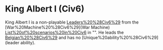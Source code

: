 # King Albert I (Civ6)

King Albert I is a non-playable [Leaders%20%28Civ6%29](leader) from the [War%20Machine%20%28Civ6%29](War Machine) [List%20of%20scenarios%20in%20Civ6](scenario) in "". He leads the [Belgian%20%28Civ6%29](Belgians) and has no [Unique%20ability%20%28Civ6%29](leader ability).